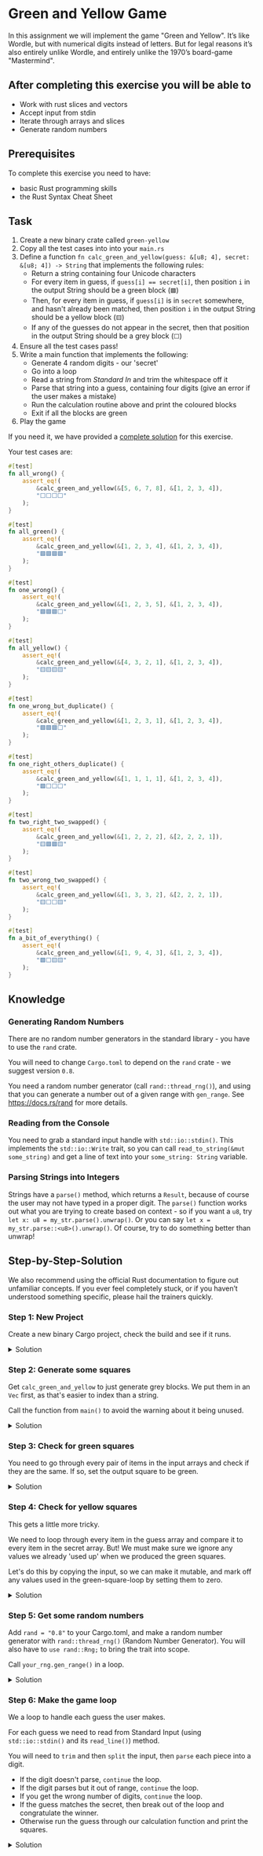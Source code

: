 # Green and Yellow Game

In this assignment we will implement the game "Green and Yellow". It’s like Wordle, but with numerical digits instead of letters. But for legal reasons it’s also entirely unlike Wordle, and entirely unlike the 1970’s board-game "Mastermind".

## After completing this exercise you will be able to

- Work with rust slices and vectors
- Accept input from stdin
- Iterate through arrays and slices
- Generate random numbers

## Prerequisites

To complete this exercise you need to have:

- basic Rust programming skills
- the Rust Syntax Cheat Sheet

## Task

1. Create a new binary crate called `green-yellow`
1. Copy all the test cases into into your `main.rs`
1. Define a function `fn calc_green_and_yellow(guess: &[u8; 4], secret: &[u8; 4]) -> String` that implements the following rules:
    - Return a string containing four Unicode characters
    - For every item in guess, if `guess[i] == secret[i]`, then position `i` in the output String should be a green block (`🟩`)
    - Then, for every item in guess, if `guess[i]` is in `secret` somewhere, and hasn't already been matched, then position `i` in the output String should be a yellow block (`🟨`)
    - If any of the guesses do not appear in the secret, then that position in the output String should be a grey block (`⬜`)
2. Ensure all the test cases pass!
3. Write a main function that implements the following:
    - Generate 4 random digits - our 'secret'
    - Go into a loop
    - Read a string from *Standard In* and trim the whitespace off it
    - Parse that string into a guess, containing four digits (give an error if the user makes a mistake)
    - Run the calculation routine above and print the coloured blocks
    - Exit if all the blocks are green
4. Play the game

If you need it, we have provided a [complete solution](../../exercise-solutions/green-yellow/src/bin/complete.rs) for this exercise.

Your test cases are:

```rust
#[test]
fn all_wrong() {
    assert_eq!(
        &calc_green_and_yellow(&[5, 6, 7, 8], &[1, 2, 3, 4]),
        "⬜⬜⬜⬜"
    );
}

#[test]
fn all_green() {
    assert_eq!(
        &calc_green_and_yellow(&[1, 2, 3, 4], &[1, 2, 3, 4]),
        "🟩🟩🟩🟩"
    );
}

#[test]
fn one_wrong() {
    assert_eq!(
        &calc_green_and_yellow(&[1, 2, 3, 5], &[1, 2, 3, 4]),
        "🟩🟩🟩⬜"
    );
}

#[test]
fn all_yellow() {
    assert_eq!(
        &calc_green_and_yellow(&[4, 3, 2, 1], &[1, 2, 3, 4]),
        "🟨🟨🟨🟨"
    );
}

#[test]
fn one_wrong_but_duplicate() {
    assert_eq!(
        &calc_green_and_yellow(&[1, 2, 3, 1], &[1, 2, 3, 4]),
        "🟩🟩🟩⬜"
    );
}

#[test]
fn one_right_others_duplicate() {
    assert_eq!(
        &calc_green_and_yellow(&[1, 1, 1, 1], &[1, 2, 3, 4]),
        "🟩⬜⬜⬜"
    );
}

#[test]
fn two_right_two_swapped() {
    assert_eq!(
        &calc_green_and_yellow(&[1, 2, 2, 2], &[2, 2, 2, 1]),
        "🟨🟩🟩🟨"
    );
}

#[test]
fn two_wrong_two_swapped() {
    assert_eq!(
        &calc_green_and_yellow(&[1, 3, 3, 2], &[2, 2, 2, 1]),
        "🟨⬜⬜🟨"
    );
}

#[test]
fn a_bit_of_everything() {
    assert_eq!(
        &calc_green_and_yellow(&[1, 9, 4, 3], &[1, 2, 3, 4]),
        "🟩⬜🟨🟨"
    );
}
```

## Knowledge

### Generating Random Numbers

There are no random number generators in the standard library - you have to use the `rand` crate.

You will need to change `Cargo.toml` to depend on the `rand` crate - we suggest version `0.8`.

You need a random number generator (call `rand::thread_rng()`), and using that you can generate a number out of a given range with `gen_range`. See <https://docs.rs/rand> for more details.

### Reading from the Console

You need to grab a standard input handle with `std::io::stdin()`. This implements the `std::io::Write` trait, so you can call `read_to_string(&mut some_string)` and get a line of text into your `some_string: String` variable.

### Parsing Strings into Integers

Strings have a `parse()` method, which returns a `Result`, because of course the user may not have typed in a proper digit. The `parse()` function works out what you are trying to create based on context - so if you want a `u8`, try `let x: u8 = my_str.parse().unwrap()`. Or you can say `let x = my_str.parse::<u8>().unwrap()`. Of course, try to do something better than unwrap!

## Step-by-Step-Solution

We also recommend using the official Rust documentation to figure out unfamiliar concepts. If you ever feel completely stuck, or if you haven’t understood something specific, please hail the trainers quickly.

### Step 1: New Project

Create a new binary Cargo project, check the build and see if it runs.

<details>
  <summary>Solution</summary>

```shell
cargo new green-yellow
cd green-yellow
cargo run
```

</details>

### Step 2: Generate some squares

Get `calc_green_and_yellow` to just generate grey blocks. We put them in an `Vec` first, as that's easier to index than a string.

Call the function from `main()` to avoid the warning about it being unused.

<details>
  <summary>Solution</summary>

```rust ignore
{{#include ../../exercise-solutions/green-yellow/src/bin/step2.rs:3:7}}
```

</details>

### Step 3: Check for green squares

You need to go through every pair of items in the input arrays and check if they are the same. If so, set the output square to be green.

<details>
  <summary>Solution</summary>

```rust ignore
{{#include ../../exercise-solutions/green-yellow/src/bin/step3.rs:3:13}}
```

</details>

### Step 4: Check for yellow squares

This gets a little more tricky.

We need to loop through every item in the guess array and compare it to every item in the secret array. But! We must make sure we ignore any values we already 'used up' when we produced the green squares.

Let's do this by copying the input, so we can make it mutable, and mark off any values used in the green-square-loop by setting them to zero.

<details>
  <summary>Solution</summary>

```rust ignore
{{#include ../../exercise-solutions/green-yellow/src/bin/step4.rs:3:25}}
```

</details>

### Step 5: Get some random numbers

Add `rand = "0.8"` to your Cargo.toml, and make a random number generator with `rand::thread_rng()` (Random Number Generator). You will also have to `use rand::Rng;` to bring the trait into scope.

Call `your_rng.gen_range()` in a loop.

<details>
  <summary>Solution</summary>

```rust ignore
{{#include ../../exercise-solutions/green-yellow/src/bin/step5.rs:29:38}}
```

</details>

### Step 6: Make the game loop

We a loop to handle each guess the user makes.

For each guess we need to read from Standard Input (using `std::io::stdin()` and its `read_line()`) method.

You will need to `trim` and then `split` the input, then `parse` each piece into a digit.

* If the digit doesn't parse, `continue` the loop.
* If the digit parses but it out of range, `continue` the loop.
* If you get the wrong number of digits, `continue` the loop.
* If the guess matches the secret, then break out of the loop and congratulate the winner.
* Otherwise run the guess through our calculation function and print the squares.

<details>
  <summary>Solution</summary>

```rust ignore
{{#include ../../exercise-solutions/green-yellow/src/bin/step6.rs:41:72}}
```

</details>
